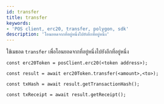 ```yaml
---
id: transfer
title: transfer
keywords:
- 'POS client, erc20, transfer, polygon, sdk'
description: 'โอนยอดจากที่อยู่หนึ่งไปยังอีกที่อยู่หนึ่ง'
---
```


ใช้เมธอด `transfer` เพื่อโอนยอดจากที่อยู่หนึ่งไปยังอีกที่อยู่หนึ่ง

```
const erc20Token = posClient.erc20(<token address>);

const result = await erc20Token.transfer(<amount>,<to>);

const txHash = await result.getTransactionHash();

const txReceipt = await result.getReceipt();

```
